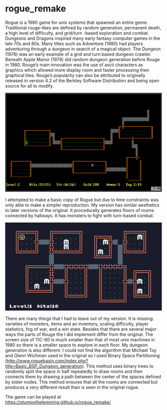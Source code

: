 # rogue_remake

  Rogue is a 1980 game for unix systems that spawned an entire genre. Traditional rouge-likes are defined by random generation, permanent death, a high level of difficulty, and grid/turn -based exploration and combat. Dungeons and Dragons inspired many early fantasy computer games in the late 70s and 80s. Many titles such as Adventure (1980) had players adventuring through a dungeon in search of a magical object. The Dungeon (1976) was an early example of a grid and turn based dungeon crawler. Beneath Apple Manor (1978) did random dungeon generation before Rouge in 1980. Rouge’s main innovation was the use of ascii characters as graphics which allowed more display room and faster processing then graphical tiles. Rouge’s popularity can also be attributed to originally released in version 4.2 of the Berkley Software Distribution and being open source for all to modify.
 
 ![alt text](https://github.com/StumpyTheLemming/rogue_remake/blob/main/4.PNG)

  I attempted to make a basic copy of Rogue but due to time constraints was only able to make a simpler reproduction. My version has similar aesthetics to later versions of the original. It procedurally generates floors of rooms connected by hallways. It has monsters to fight with turn-based combat.
 
![alt text](https://github.com/StumpyTheLemming/rogue_remake/blob/main/myrogue.PNG)
 
  There are many things that I had to leave out of my version. It is missing: varieties of monsters, items and an inventory, scaling difficulty, player statistics, fog of war, and a win state. Besides that there are several major ways the parts of Rouge the I did implement differ from the original. The screen size of TIC-80 is much smaller than that of most unix machines in 1980 so there is a smaller space to explore in each floor. My dungeon generation is also different. I could not find the algorithm that Michael Toy and Glenn Wichman used in the original so I used Binary Space Partitioning (http://www.roguebasin.com/index.php?title=Basic_BSP_Dungeon_generation). This method uses binary trees to randomly split the space in half repeatedly to draw rooms and then connects them by drawing a path between the center of the spaces defined by sister nodes. This method ensures that all the rooms are connected but produces a very different result than is seen in the original rogue. 
  
 The game can be played at https://stumpythelemming.github.io/rogue_remake/
